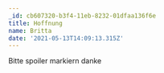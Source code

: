 ```yaml
---
_id: cb607320-b3f4-11eb-8232-01dfaa136f6e
title: Hoffnung
name: Britta
date: '2021-05-13T14:09:13.315Z'
---
```

Bitte spoiler markiern danke
